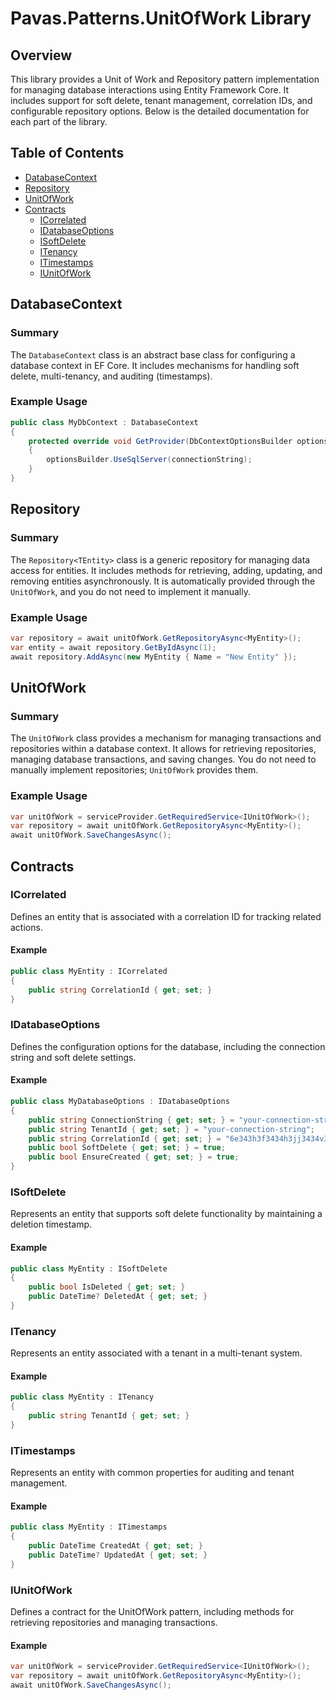 # Pavas.Patterns.UnitOfWork Library

## Overview

This library provides a Unit of Work and Repository pattern implementation for managing database interactions using
Entity Framework Core. It includes support for soft delete, tenant management, correlation IDs, and configurable
repository options. Below is the detailed documentation for each part of the library.

## Table of Contents

- [DatabaseContext](#databasecontext)
- [Repository](#repository)
- [UnitOfWork](#unitofwork)
- [Contracts](#contracts)
    - [ICorrelated](#icorrelated)
    - [IDatabaseOptions](#idatabaseoptions)
    - [ISoftDelete](#isoftdelete)
    - [ITenancy](#itenancy)
    - [ITimestamps](#itimestamps)
    - [IUnitOfWork](#iunitofwork)

## DatabaseContext

### Summary

The `DatabaseContext` class is an abstract base class for configuring a database context in EF Core. It includes
mechanisms for handling soft delete, multi-tenancy, and auditing (timestamps).

### Example Usage

```csharp
public class MyDbContext : DatabaseContext
{
    protected override void GetProvider(DbContextOptionsBuilder optionsBuilder, string connectionString)
    {
        optionsBuilder.UseSqlServer(connectionString);
    }
}
```

## Repository

### Summary

The `Repository<TEntity>` class is a generic repository for managing data access for entities. It includes methods for
retrieving, adding, updating, and removing entities asynchronously. It is automatically provided through the
`UnitOfWork`, and you do not need to implement it manually.

### Example Usage

```csharp
var repository = await unitOfWork.GetRepositoryAsync<MyEntity>();
var entity = await repository.GetByIdAsync(1);
await repository.AddAsync(new MyEntity { Name = "New Entity" });
```

## UnitOfWork

### Summary

The `UnitOfWork` class provides a mechanism for managing transactions and repositories within a database context. It
allows for retrieving repositories, managing database transactions, and saving changes. You do not need to manually
implement repositories; `UnitOfWork` provides them.

### Example Usage

```csharp
var unitOfWork = serviceProvider.GetRequiredService<IUnitOfWork>();
var repository = await unitOfWork.GetRepositoryAsync<MyEntity>();
await unitOfWork.SaveChangesAsync();
```

## Contracts

### ICorrelated

Defines an entity that is associated with a correlation ID for tracking related actions.

#### Example

```csharp
public class MyEntity : ICorrelated
{
    public string CorrelationId { get; set; }
}
```

### IDatabaseOptions

Defines the configuration options for the database, including the connection string and soft delete settings.

#### Example

```csharp
public class MyDatabaseOptions : IDatabaseOptions
{
    public string ConnectionString { get; set; } = "your-connection-string";
    public string TenantId { get; set; } = "your-connection-string";
    public string CorrelationId { get; set; } = "6e343h3f3434h3jj3434v3ggg34"; // use in scope or transient injection
    public bool SoftDelete { get; set; } = true;
    public bool EnsureCreated { get; set; } = true;
}
```

### ISoftDelete

Represents an entity that supports soft delete functionality by maintaining a deletion timestamp.

#### Example

```csharp
public class MyEntity : ISoftDelete
{
    public bool IsDeleted { get; set; }
    public DateTime? DeletedAt { get; set; }
}
```

### ITenancy

Represents an entity associated with a tenant in a multi-tenant system.

#### Example

```csharp
public class MyEntity : ITenancy
{
    public string TenantId { get; set; }
}
```

### ITimestamps

Represents an entity with common properties for auditing and tenant management.

#### Example

```csharp
public class MyEntity : ITimestamps
{
    public DateTime CreatedAt { get; set; }
    public DateTime? UpdatedAt { get; set; }
}
```

### IUnitOfWork

Defines a contract for the UnitOfWork pattern, including methods for retrieving repositories and managing transactions.

#### Example

```csharp
var unitOfWork = serviceProvider.GetRequiredService<IUnitOfWork>();
var repository = await unitOfWork.GetRepositoryAsync<MyEntity>();
await unitOfWork.SaveChangesAsync();
```

